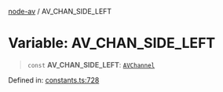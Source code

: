 [node-av](../globals.md) / AV\_CHAN\_SIDE\_LEFT

# Variable: AV\_CHAN\_SIDE\_LEFT

> `const` **AV\_CHAN\_SIDE\_LEFT**: [`AVChannel`](../type-aliases/AVChannel.md)

Defined in: [constants.ts:728](https://github.com/seydx/av/blob/f8631fc881b394300b1479f511d55cf1c370a87f/src/constants/constants.ts#L728)
